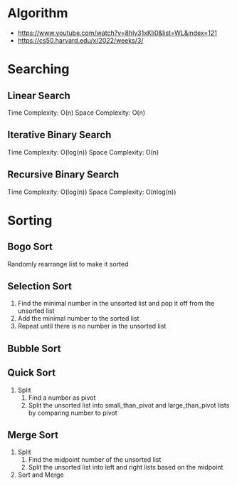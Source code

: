 # Algorithm
- https://www.youtube.com/watch?v=8hly31xKli0&list=WL&index=121
- https://cs50.harvard.edu/x/2022/weeks/3/

# Searching

## Linear Search
Time Complexity: O(n)
Space Complexity: O(n)

## Iterative Binary Search
Time Complexity: O(log(n))
Space Complexity: O(n)

## Recursive Binary Search
Time Complexity: O(log(n))
Space Complexity: O(nlog(n))

# Sorting

## Bogo Sort
Randomly rearrange list to make it sorted

## Selection Sort
1. Find the minimal number in the unsorted list and pop it off from the unsorted list
2. Add the minimal number to the sorted list
3. Repeat until there is no number in the unsorted list

## Bubble Sort

## Quick Sort
1. Split
    1. Find a number as pivot
    2. Split the unsorted list into small_than_pivot and large_than_pivot lists by comparing number to pivot

## Merge Sort
1. Split
    1. Find the midpoint number of the unsorted list
    2. Split the unsorted list into left and right lists based on the midpoint
2. Sort and Merge

